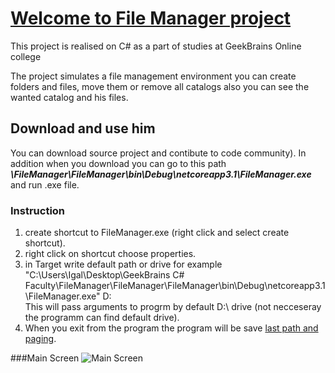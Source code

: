 # <ins>Welcome to File Manager project</ins> 
This project is realised on C# as a part of studies at GeekBrains Online college

The project simulates a file management environment you can create folders and files, move them or remove all catalogs also you can see the wanted catalog and his files.

## Download and use him
You can download source project and contibute to code community).
In addition when you download you can go to this path **_\FileManager\FileManager\bin\Debug\netcoreapp3.1\FileManager.exe_** and run .exe file.

### Instruction
1) create shortcut to FileManager.exe (right click and select create shortcut).
2) right click on shortcut choose properties.
3) in Target write default path or drive for example "C:\Users\Igal\Desktop\GeekBrains C# Faculty\FileManager\FileManager\FileManager\bin\Debug\netcoreapp3.1\FileManager.exe" D:\
This will pass arguments to progrm by default D:\ drive (not necceseray the programm can find default drive).
4) When you exit from the program the program will be save <ins>last path and paging</ins>.

###Main Screen
![Main Screen](https://user-images.githubusercontent.com/47335561/132255028-2ee24cd2-de37-4571-a05f-553263f54bb3.PNG)

